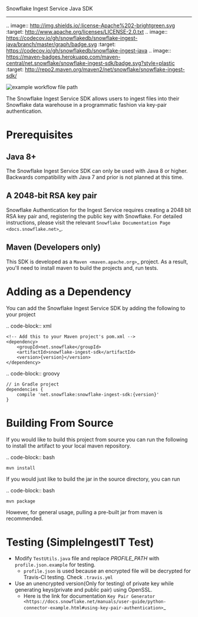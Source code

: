Snowflake Ingest Service Java SDK
*********************************

.. image:: http://img.shields.io/:license-Apache%202-brightgreen.svg
    :target: http://www.apache.org/licenses/LICENSE-2.0.txt
.. image:: https://codecov.io/gh/snowflakedb/snowflake-ingest-java/branch/master/graph/badge.svg
    :target: https://codecov.io/gh/snowflakedb/snowflake-ingest-java
.. image:: https://maven-badges.herokuapp.com/maven-central/net.snowflake/snowflake-ingest-sdk/badge.svg?style=plastic   
    :target: http://repo2.maven.org/maven2/net/snowflake/snowflake-ingest-sdk/
    
    
![example workflow file path](https://github.com/snowflakedb/snowflake-ingest-java/workflows/.github/workflows/End2EndTest.yml/badge.svg) 

The Snowflake Ingest Service SDK allows users to ingest files
into their Snowflake data warehouse in a programmatic fashion via key-pair
authentication.

Prerequisites
=============

Java 8+
-------

The Snowflake Ingest Service SDK can only be used with Java 8 or higher. Backwards
compatibility with Java 7 and prior is not planned at this time.

A 2048-bit RSA key pair
-----------------------
Snowflake Authentication for the Ingest Service requires creating a 2048 bit
RSA key pair and, registering the public key with Snowflake. For detailed instructions,
please visit the relevant `Snowflake Documentation Page <docs.snowflake.net>`_.

Maven (Developers only)
-----------------------
This SDK is developed as a `Maven <maven.apache.org>`_ project.
As a result, you'll need to install maven to build the projects and, run tests.


Adding as a Dependency
======================
You can add the Snowflake Ingest Service SDK by adding the following to your project

.. code-block:: xml

    <!-- Add this to your Maven project's pom.xml -->
    <dependency>
        <groupId>net.snowflake</groupId>
        <artifactId>snowflake-ingest-sdk</artifactId>
        <version>{version}</version>
    </dependency>


.. code-block:: groovy

    // in Gradle project
    dependencies {
        compile 'net.snowflake:snowflake-ingest-sdk:{version}'
    }


Building From Source
====================
If you would like to build this project from source you can run the following to install
the artifact to your local maven repository.

.. code-block:: bash

    mvn install

If you would just like to build the jar in the source directory, you can run

.. code-block:: bash

    mvn package

However, for general usage, pulling a pre-built jar from maven is recommended.

Testing (SimpleIngestIT Test)
=====================================

- Modify ``TestUtils.java`` file and replace *PROFILE_PATH* with ``profile.json.example`` for testing.
    - ``profile.json`` is used because an encrypted file will be decrypted for Travis-CI testing. Check ``.travis.yml``
- Use an unencrypted version(Only for testing) of private key while generating keys(private and public pair) using OpenSSL.
    - Here is the link for documentation `Key Pair Generator <https://docs.snowflake.net/manuals/user-guide/python-connector-example.html#using-key-pair-authentication>`_

